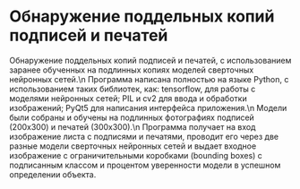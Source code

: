 # Обнаружение поддельных копий подписей и печатей
 Обнаружение поддельных копий подписей и печатей, с использованием заранее обученных на подлинных копиях моделей сверточных нейронных сетей.\n
 Программа написана полностью на языке Python, с использованием таких библиотек, как: tensorflow, для работы с моделями нейронных сетей; PIL и cv2 для ввода и обработки изображений; PyQt5 для написания интерфейса приложения.\n
 Модели были собраны и обучены на подлинных фотографиях подписей (200х300) и печатей (300х300).\n
 Программа получает на вход изображение листа с подписями и печатями, проводит его через две разные модели сверточных нейронных сетей и выдает входное изображение с ограничительными коробками (bounding boxes) с подписанным классом и процентом уверенности модели в успешном определении объекта.
